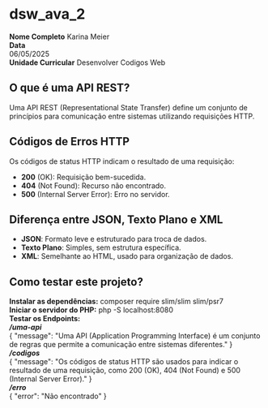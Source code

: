 # dsw_ava_2

**Nome Completo**
Karina Meier <br>
**Data**  
06/05/2025 <br>
**Unidade Curricular**
Desenvolver Codigos Web
## O que é uma API REST?
Uma API REST (Representational State Transfer) define um conjunto de princípios para comunicação entre sistemas utilizando requisições HTTP.

## Códigos de Erros HTTP
Os códigos de status HTTP indicam o resultado de uma requisição:
- **200** (OK): Requisição bem-sucedida.
- **404** (Not Found): Recurso não encontrado.
- **500** (Internal Server Error): Erro no servidor.

## Diferença entre JSON, Texto Plano e XML
- **JSON**: Formato leve e estruturado para troca de dados.
- **Texto Plano**: Simples, sem estrutura específica.
- **XML**: Semelhante ao HTML, usado para organização de dados.

## Como testar este projeto?

**Instalar as dependências:**
composer require slim/slim slim/psr7 <br>
**Iniciar o servidor do PHP:**
php -S localhost:8080 <br>
**Testar os Endpoints:** <br>
<em> **/uma-api**</em> <br>
{
    "message": "Uma API (Application Programming Interface) é um conjunto de regras que permite a comunicação entre sistemas diferentes."
} <br>
<em> **/codigos** </em> <br>
 {
    "message": "Os códigos de status HTTP são usados para indicar o resultado de uma requisição, como 200 (OK), 404 (Not Found) e 500 (Internal Server Error)."
} <br>
<em> **/erro** </em> <br>
{
    "error": "Não encontrado"
}